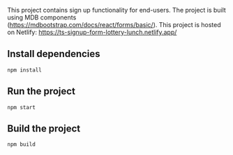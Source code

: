 This project contains sign up functionality for end-users. The project is built using MDB components (https://mdbootstrap.com/docs/react/forms/basic/).
This project is hosted on Netlify: https://ts-signup-form-lottery-lunch.netlify.app/

## Install dependencies

`npm install`

## Run the project

`npm start`

## Build the project

`npm build`
